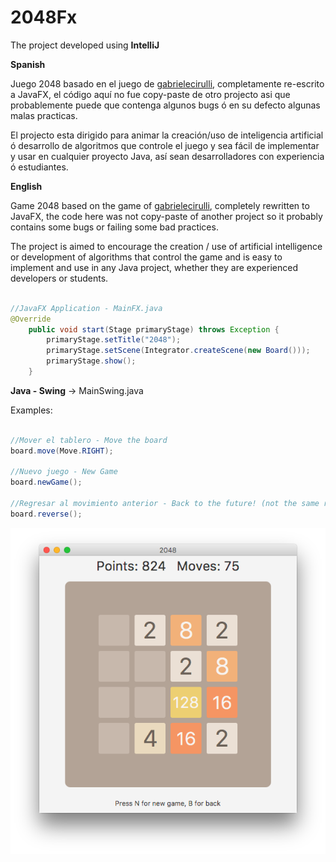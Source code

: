 # 2048Fx


The project developed using **IntelliJ**

**Spanish**

Juego 2048 basado en el juego de [gabrielecirulli](https://gabrielecirulli.github.io/2048/), completamente re-escrito a JavaFX, el código aquí no fue copy-paste de otro projecto asi que probablemente puede que contenga algunos bugs ó en su defecto algunas malas practicas.


El projecto esta dirigido para animar la creación/uso de inteligencia artificial ó desarrollo de algoritmos que controle el juego y sea fácil de implementar y usar en cualquier proyecto Java, así sean desarrolladores con experiencia ó estudiantes.


**English**

Game 2048 based on the game of [gabrielecirulli](https://gabrielecirulli.github.io/2048/), completely rewritten to JavaFX, the code here was not copy-paste of another project so it probably contains some bugs or failing some bad practices.


The project is aimed to encourage the creation / use of artificial intelligence or development of algorithms that control the game and is easy to implement and use in any Java project, whether they are experienced developers or students.



```java 

//JavaFX Application - MainFX.java
@Override
    public void start(Stage primaryStage) throws Exception {
        primaryStage.setTitle("2048");
        primaryStage.setScene(Integrator.createScene(new Board()));
        primaryStage.show();
    }
```

**Java - Swing** -> MainSwing.java 


Examples:

```java

//Mover el tablero - Move the board
board.move(Move.RIGHT);

//Nuevo juego - New Game
board.newGame();

//Regresar al movimiento anterior - Back to the future! (not the same random tile will be added)
board.reverse();
```

![alt text](https://github.com/d0tplist/2048Fx/raw/master/screen.png)
